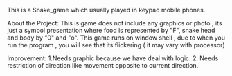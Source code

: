 This is a Snake_game which usually played in keypad mobile phones.

About the Project:
This is game does not include any graphics or photo , its just a symbol presentation where food is represented by "F", snake head and body by "0" and "o".
This game runs on window shell , due to when you run the program , you will see that its flickering ( it may vary with processor)

Improvement:
1.Needs graphic because we have deal with logic.
2. Needs restriction of direction like movement opposite to current direction.
